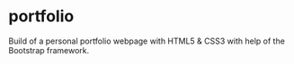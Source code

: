 # portfolio
Build of a personal portfolio webpage with HTML5 & CSS3 with help of the Bootstrap framework.
